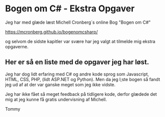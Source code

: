 <h1>Bogen om C# - Ekstra Opgaver</h1>
Jeg har med glæde læst Michell Cronberg´s online Bog "Bogen om C#" 

https://mcronberg.github.io/bogenomcsharp/ 

og selvom de sidste kapitler var svære har jeg valgt at tilmelde mig ekstra opgaverne.

<h2>Her er så en liste med de opgaver jeg har løst.</h2>

Jeg har dog lidt erfaring med C# og andre kode sprog som Javascript, HTML, CSS, PHP, (lidt ASP.NET og Python).
Men da jeg l;ste bogen så fandt jeg ud af at der var ganske meget som jeg ikke vidste.

Jeg har ikke fået så meget feedback på tidligere kode, derfor glædede det mig at jeg kunne få gratis undervisning af Michell.

Tommy
